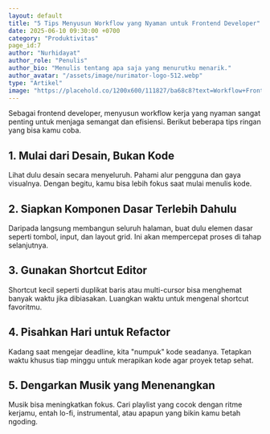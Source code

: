 ```yaml
---
layout: default
title: "5 Tips Menyusun Workflow yang Nyaman untuk Frontend Developer"
date: 2025-06-10 09:30:00 +0700
category: "Produktivitas"
page_id:7
author: "Nurhidayat"
author_role: "Penulis"
author_bio: "Menulis tentang apa saja yang menurutku menarik."
author_avatar: "/assets/image/nurimator-logo-512.webp"
type: "Artikel"
image: "https://placehold.co/1200x600/111827/ba68c8?text=Workflow+Frontend"
---
```


Sebagai frontend developer, menyusun workflow kerja yang nyaman sangat penting untuk menjaga semangat dan efisiensi. Berikut beberapa tips ringan yang bisa kamu coba.

## 1. Mulai dari Desain, Bukan Kode

Lihat dulu desain secara menyeluruh. Pahami alur pengguna dan gaya visualnya. Dengan begitu, kamu bisa lebih fokus saat mulai menulis kode.

## 2. Siapkan Komponen Dasar Terlebih Dahulu

Daripada langsung membangun seluruh halaman, buat dulu elemen dasar seperti tombol, input, dan layout grid. Ini akan mempercepat proses di tahap selanjutnya.

## 3. Gunakan Shortcut Editor

Shortcut kecil seperti duplikat baris atau multi-cursor bisa menghemat banyak waktu jika dibiasakan. Luangkan waktu untuk mengenal shortcut favoritmu.

## 4. Pisahkan Hari untuk Refactor

Kadang saat mengejar deadline, kita "numpuk" kode seadanya. Tetapkan waktu khusus tiap minggu untuk merapikan kode agar proyek tetap sehat.

## 5. Dengarkan Musik yang Menenangkan

Musik bisa meningkatkan fokus. Cari playlist yang cocok dengan ritme kerjamu, entah lo-fi, instrumental, atau apapun yang bikin kamu betah ngoding.
